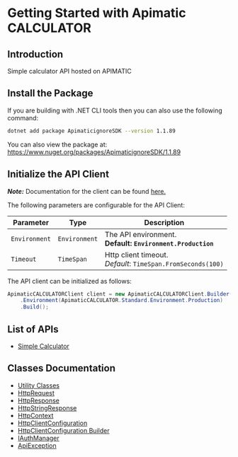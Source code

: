 
# Getting Started with Apimatic CALCULATOR

## Introduction

Simple calculator API hosted on APIMATIC

## Install the Package

If you are building with .NET CLI tools then you can also use the following command:

```bash
dotnet add package ApimaticignoreSDK --version 1.1.89
```

You can also view the package at:
https://www.nuget.org/packages/ApimaticignoreSDK/1.1.89

## Initialize the API Client

**_Note:_** Documentation for the client can be found [here.](https://www.github.com/Syed-Subtain/apimatic-ignore-dotnet-sdk/tree/1.1.89/doc/client.md)

The following parameters are configurable for the API Client:

| Parameter | Type | Description |
|  --- | --- | --- |
| `Environment` | `Environment` | The API environment. <br> **Default: `Environment.Production`** |
| `Timeout` | `TimeSpan` | Http client timeout.<br>*Default*: `TimeSpan.FromSeconds(100)` |

The API client can be initialized as follows:

```csharp
ApimaticCALCULATORClient client = new ApimaticCALCULATORClient.Builder()
    .Environment(ApimaticCALCULATOR.Standard.Environment.Production)
    .Build();
```

## List of APIs

* [Simple Calculator](https://www.github.com/Syed-Subtain/apimatic-ignore-dotnet-sdk/tree/1.1.89/doc/controllers/simple-calculator.md)

## Classes Documentation

* [Utility Classes](https://www.github.com/Syed-Subtain/apimatic-ignore-dotnet-sdk/tree/1.1.89/doc/utility-classes.md)
* [HttpRequest](https://www.github.com/Syed-Subtain/apimatic-ignore-dotnet-sdk/tree/1.1.89/doc/http-request.md)
* [HttpResponse](https://www.github.com/Syed-Subtain/apimatic-ignore-dotnet-sdk/tree/1.1.89/doc/http-response.md)
* [HttpStringResponse](https://www.github.com/Syed-Subtain/apimatic-ignore-dotnet-sdk/tree/1.1.89/doc/http-string-response.md)
* [HttpContext](https://www.github.com/Syed-Subtain/apimatic-ignore-dotnet-sdk/tree/1.1.89/doc/http-context.md)
* [HttpClientConfiguration](https://www.github.com/Syed-Subtain/apimatic-ignore-dotnet-sdk/tree/1.1.89/doc/http-client-configuration.md)
* [HttpClientConfiguration Builder](https://www.github.com/Syed-Subtain/apimatic-ignore-dotnet-sdk/tree/1.1.89/doc/http-client-configuration-builder.md)
* [IAuthManager](https://www.github.com/Syed-Subtain/apimatic-ignore-dotnet-sdk/tree/1.1.89/doc/i-auth-manager.md)
* [ApiException](https://www.github.com/Syed-Subtain/apimatic-ignore-dotnet-sdk/tree/1.1.89/doc/api-exception.md)

